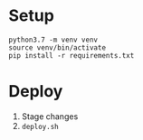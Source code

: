 # Setup
```
python3.7 -m venv venv
source venv/bin/activate
pip install -r requirements.txt
```

# Deploy
1. Stage changes
2. `deploy.sh`